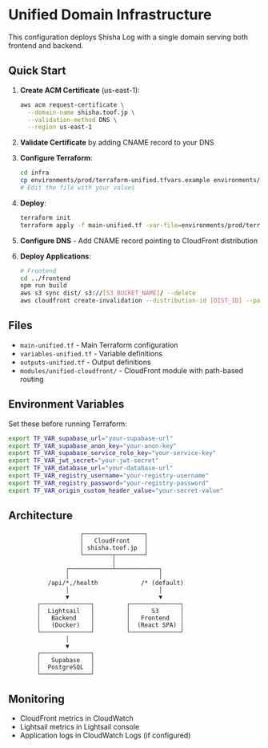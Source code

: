 # Unified Domain Infrastructure

This configuration deploys Shisha Log with a single domain serving both frontend and backend.

## Quick Start

1. **Create ACM Certificate** (us-east-1):
   ```bash
   aws acm request-certificate \
     --domain-name shisha.toof.jp \
     --validation-method DNS \
     --region us-east-1
   ```

2. **Validate Certificate** by adding CNAME record to your DNS

3. **Configure Terraform**:
   ```bash
   cd infra
   cp environments/prod/terraform-unified.tfvars.example environments/prod/terraform-unified.tfvars
   # Edit the file with your values
   ```

4. **Deploy**:
   ```bash
   terraform init
   terraform apply -f main-unified.tf -var-file=environments/prod/terraform-unified.tfvars
   ```

5. **Configure DNS** - Add CNAME record pointing to CloudFront distribution

6. **Deploy Applications**:
   ```bash
   # Frontend
   cd ../frontend
   npm run build
   aws s3 sync dist/ s3://[S3_BUCKET_NAME]/ --delete
   aws cloudfront create-invalidation --distribution-id [DIST_ID] --paths "/*"
   ```

## Files

- `main-unified.tf` - Main Terraform configuration
- `variables-unified.tf` - Variable definitions
- `outputs-unified.tf` - Output definitions
- `modules/unified-cloudfront/` - CloudFront module with path-based routing

## Environment Variables

Set these before running Terraform:
```bash
export TF_VAR_supabase_url="your-supabase-url"
export TF_VAR_supabase_anon_key="your-anon-key"
export TF_VAR_supabase_service_role_key="your-service-key"
export TF_VAR_jwt_secret="your-jwt-secret"
export TF_VAR_database_url="your-database-url"
export TF_VAR_registry_username="your-registry-username"
export TF_VAR_registry_password="your-registry-password"
export TF_VAR_origin_custom_header_value="your-secret-value"
```

## Architecture

```
                    ┌─────────────────┐
                    │   CloudFront    │
                    │ shisha.toof.jp  │
                    └────────┬────────┘
                             │
                ┌────────────┴────────────┐
                │                         │
           /api/*,/health            /* (default)
                │                         │
                ▼                         ▼
        ┌──────────────┐         ┌──────────────┐
        │  Lightsail   │         │      S3      │
        │   Backend    │         │   Frontend   │
        │   (Docker)   │         │  (React SPA) │
        └──────────────┘         └──────────────┘
                │
                ▼
        ┌──────────────┐
        │   Supabase   │
        │  PostgreSQL  │
        └──────────────┘
```

## Monitoring

- CloudFront metrics in CloudWatch
- Lightsail metrics in Lightsail console
- Application logs in CloudWatch Logs (if configured)
